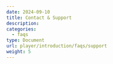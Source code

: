 ```yaml
---
date: 2024-09-10
title: Contact & Support
description:
categories:
  - faqs
type: Document
url: player/introduction/faqs/support
weight: 5
---
```

